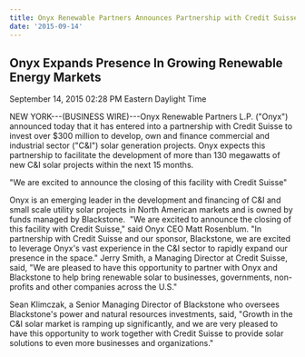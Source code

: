 ```yaml
---
title: Onyx Renewable Partners Announces Partnership with Credit Suisse to Invest over $300 Million in C&I Solar Projects
date: '2015-09-14'
---
```


## Onyx Expands Presence In Growing Renewable Energy Markets

September 14, 2015 02:28 PM Eastern Daylight Time

NEW YORK---(BUSINESS WIRE)---Onyx Renewable Partners L.P. ("Onyx") announced today that it has entered into a partnership with Credit Suisse to invest over $300 million to develop, own and finance commercial and industrial sector ("C&I") solar generation projects. Onyx expects this partnership to facilitate the development of more than 130 megawatts of new C&I solar projects within the next 15 months.

"We are excited to announce the closing of this facility with Credit Suisse"

Onyx is an emerging leader in the development and financing of C&I and small scale utility solar projects in North American markets and is owned by funds managed by Blackstone.  "We are excited to announce the closing of this facility with Credit Suisse," said Onyx CEO Matt Rosenblum. "In partnership with Credit Suisse and our sponsor, Blackstone, we are excited to leverage Onyx's vast experience in the C&I sector to rapidly expand our presence in the space."
Jerry Smith, a Managing Director at Credit Suisse, said, "We are pleased to have this opportunity to partner with Onyx and Blackstone to help bring renewable solar to businesses, governments, non-profits and other companies across the U.S."

Sean Klimczak, a Senior Managing Director of Blackstone who oversees Blackstone's power and natural resources investments, said, "Growth in the C&I solar market is ramping up significantly, and we are very pleased to have this opportunity to work together with Credit Suisse to provide solar solutions to even more businesses and organizations."
